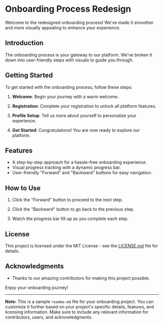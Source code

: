 # Onboarding Process Redesign

Welcome to the redesigned onboarding process! We've made it smoother and more visually appealing to enhance your experience.

## Introduction

The onboarding process is your gateway to our platform. We've broken it down into user-friendly steps with visuals to guide you through.

## Getting Started

To get started with the onboarding process, follow these steps:

1. **Welcome**: Begin your journey with a warm welcome.

2. **Registration**: Complete your registration to unlock all platform features.

3. **Profile Setup**: Tell us more about yourself to personalize your experience.

4. **Get Started**: Congratulations! You are now ready to explore our platform.

## Features

- A step-by-step approach for a hassle-free onboarding experience.
- Visual progress tracking with a dynamic progress bar.
- User-friendly "Forward" and "Backward" buttons for easy navigation.

## How to Use

1. Click the "Forward" button to proceed to the next step.

2. Click the "Backward" button to go back to the previous step.

3. Watch the progress bar fill up as you complete each step.


## License

This project is licensed under the MIT License - see the [LICENSE.md](LICENSE) file for details.

## Acknowledgments

- Thanks to our amazing contributors for making this project possible.

Enjoy your onboarding journey!

---

**Note:** This is a sample `readme.md` file for your onboarding project. You can customize it further based on your project's specific details, features, and licensing information. Make sure to include any relevant information for contributors, users, and acknowledgments.
